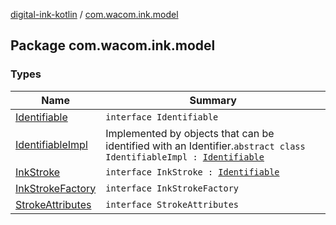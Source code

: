 [digital-ink-kotlin](../index.md) / [com.wacom.ink.model](./index.md)

## Package com.wacom.ink.model

### Types

| Name | Summary |
|---|---|
| [Identifiable](-identifiable/index.md) | `interface Identifiable` |
| [IdentifiableImpl](-identifiable-impl/index.md) | Implemented by objects that can be identified with an Identifier.`abstract class IdentifiableImpl : `[`Identifiable`](-identifiable/index.md) |
| [InkStroke](-ink-stroke/index.md) | `interface InkStroke : `[`Identifiable`](-identifiable/index.md) |
| [InkStrokeFactory](-ink-stroke-factory/index.md) | `interface InkStrokeFactory` |
| [StrokeAttributes](-stroke-attributes/index.md) | `interface StrokeAttributes` |
